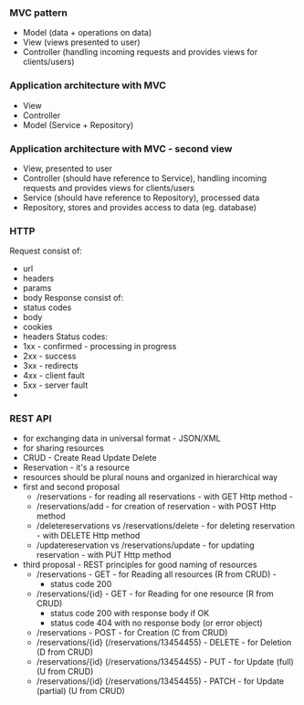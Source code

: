 ### MVC pattern
- Model (data + operations on data)
- View (views presented to user)
- Controller (handling incoming requests and provides views for clients/users)

### Application architecture with MVC
- View
- Controller
- Model (Service + Repository)

### Application architecture with MVC - second view
- View, presented to user
- Controller (should have reference to Service), handling incoming requests and provides views for clients/users
- Service (should have reference to Repository), processed data
- Repository, stores and provides access to data (eg. database)

### HTTP
Request consist of:
- url
- headers
- params
- body
Response consist of:
- status codes
- body
- cookies
- headers
Status codes:
- 1xx - confirmed - processing in progress
- 2xx - success
- 3xx - redirects
- 4xx - client fault
- 5xx - server fault
- 
### REST API
- for exchanging data in universal format - JSON/XML
- for sharing resources
- CRUD - Create Read Update Delete
- Reservation - it's a resource
- resources should be plural nouns and organized in hierarchical way
- first and second proposal
    - /reservations - for reading all reservations - with GET Http method - 
    - /reservations/add - for creation of reservation - with POST Http method
    - /deletereservations vs /reservations/delete - for deleting reservation - with DELETE Http method
    - /updatereservation vs /reservations/update - for updating reservation - with PUT Http method
- third proposal - REST principles for good naming of resources
    - /reservations - GET - for Reading all resources (R from CRUD) - 
      - status code 200
    - /reservations/{id} - GET - for Reading for one resource (R from CRUD)
      - status code 200 with response body if OK
      - status code 404 with no response body (or error object)
    - /reservations - POST - for Creation (C from CRUD)
    - /reservations/{id} (/reservations/13454455) - DELETE - for Deletion (D from CRUD)
    - /reservations/{id} (/reservations/13454455) - PUT - for Update (full) (U from CRUD)
    - /reservations/{id} (/reservations/13454455) - PATCH - for Update (partial) (U from CRUD)









